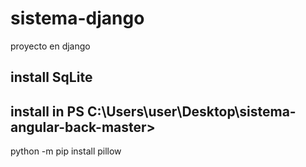 # sistema-django
proyecto en django
## install SqLite
## install in PS C:\Users\user\Desktop\sistema-angular-back-master> 
python -m pip install pillow
